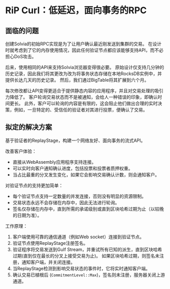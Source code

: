 # RiP Curl：低延迟，面向事务的RPC

## 面临的问题

创建Solvia的初始RPC实现是为了让用户确认最近刚发送到集群的交易。 在设计时就考虑到了它的内存使用情况，因此任何验证节点都应该能够支持API，而不必担心DoS攻击。

后来，使用相同的API来支持Solvia浏览器变得很必要。 原始设计仅支持几分钟的历史记录，因此我们将其更改为改为将事务状态存储在本地RocksDB实例中，并提供长达几天的历史记录。 然后，我们通过BigTable将其扩展到六个月。

每次修改都让API变得更适合于提供静态内容的应用程序，并且对交易处理的吸引力降低了。 客户轮询交易状态而不是被通知，会给人一种错误的印象，即确认时间更长。 此外，客户可以轮询的内容是有限的，这会阻止他们做出合理的实时决策，例如，一旦特定的、受信任的验证者对其进行投票，便确认了交易。

## 拟定的解决方案

基于验证者的ReplayStage，构建一个网络友好、面向事务的流式API。

改善客户体验：

* 直接从WebAssembly应用程序支持连接。
* 可以实时向客户通知确认进度，包括投票和投票者质押权重。
* 当占比最重的分叉发生变化，如果它会影响交易确认计数，则会通知客户。

对验证节点的支持更加简单：

* 每个验证节点支持一定数量的并发连接，否则没有明显的资源限制。
* 交易状态永远不会存储在内存中，因此无法进行轮询。
* 签名仅存储在内存中，直到所需的承诺级别或直到区块哈希过期为止（以较晚的日期为准）。

工作原理：

1. 客户端使用可靠的通信通道（例如Web socket）连接到验证节点。
2. 验证节点使用ReplayStage注册签名。
3. 验证程序将交易发送到Gulf Stream，并重试所有已知的派生，直到区块哈希过期(直到仅在最长的分叉上接受交易为止)。 如果区块哈希过期，则签名未注册，通知客户端，并关闭连接。
4. 当ReplayStage检测到影响交易状态的事件时，它将实时通知客户端。
5. 确认交易已植根后 (`CommitmentLevel::Max`)，签名则未注册，服务器关闭上游通道。
